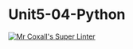 # Unit5-04-Python
[![Mr Coxall's Super Linter](https://github.com/ICS3U-Programming-JeremiahO/Unit5-04-Python/workflows/Mr%20Coxall's%20Super%20Linter/badge.svg)](https://github.com/ICS3U-Programming-JeremiahO/Unit5-04-Python/actions/)

